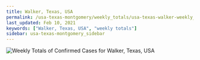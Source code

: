 ```yaml
---
title: Walker, Texas, USA
permalink: /usa-texas-montgomery/weekly_totals/usa-texas-walker-weekly_totals.html
last_updated: Feb 10, 2021
keywords: ["Walker, Texas, USA", "weekly totals"]
sidebar: usa-texas-montgomery_sidebar
---
```


![Weekly Totals of Confirmed Cases for Walker, Texas, USA](/covid_tracker/images/graphs/usa-texas-walker-weekly_totals_graph.png)
